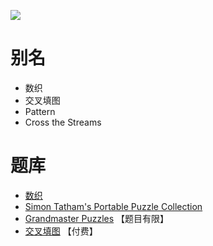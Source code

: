 ![](https://www.gmpuzzles.com/images/blog/CrossTheStreams-Ex.png)

# 别名
- 数织
- 交叉填图
- Pattern
- Cross the Streams

# 题库
- [数织](https://cn.puzzle-nonograms.com/)
- [Simon Tatham's Portable Puzzle Collection](https://www.chiark.greenend.org.uk/~sgtatham/puzzles/js/pattern.html)
- [Grandmaster Puzzles](https://www.gmpuzzles.com/blog/category/shading/cross-the-streams/) 【题目有限】
- [交叉填图](https://www.conceptispuzzles.com/zh/index.aspx?uri=puzzle/cross-a-pix) 【付费】